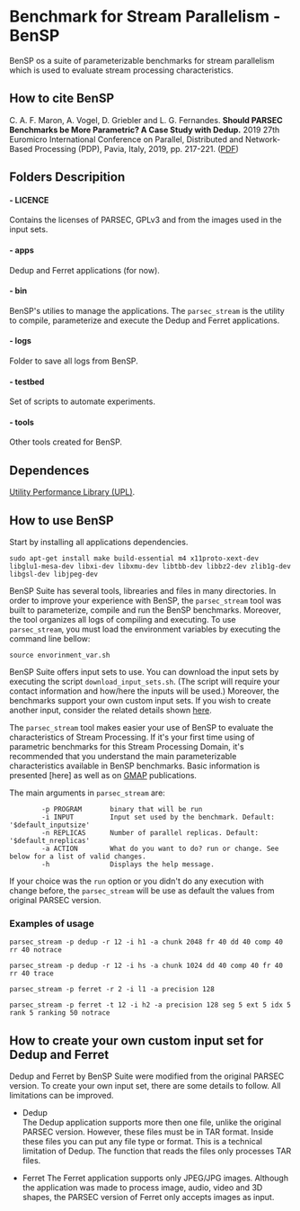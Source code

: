 #       Benchmark for Stream Parallelism - BenSP

BenSP os a suite of parameterizable benchmarks for stream parallelism which is used to evaluate stream processing characteristics.

## How to cite BenSP

C. A. F. Maron, A. Vogel, D. Griebler and L. G. Fernandes. **Should PARSEC Benchmarks be More Parametric? A Case Study with Dedup.** 2019 27th Euromicro International Conference on Parallel, Distributed and Network-Based Processing (PDP), Pavia, Italy, 2019, pp. 217-221. ([PDF](https://doi.org/10.1109/EMPDP.2019.8671592))

## Folders Descripition

#### - LICENCE
Contains the licenses of PARSEC, GPLv3 and from the images used in the input sets.
#### - apps
Dedup and Ferret applications (for now).
#### - bin
BenSP's utilies to manage the applications. The `parsec_stream` is the utility to compile, parameterize and execute the Dedup and Ferret applications.
#### - logs
Folder to save all logs from BenSP.
#### - testbed
Set of scripts to automate experiments.
#### - tools
Other tools created for BenSP.

## Dependences 

[Utility Performance Library (UPL)](https://github.com/dalvangriebler/upl).

## How to use BenSP
Start by installing all applications dependencies.

`sudo apt-get install make build-essential m4 x11proto-xext-dev libglu1-mesa-dev libxi-dev libxmu-dev libtbb-dev libbz2-dev zlib1g-dev libgsl-dev libjpeg-dev`

BenSP Suite has several tools, librearies and files in many directories. In order to improve your experience with BenSP, the `parsec_stream` tool was built to parameterize, compile and run the BenSP benchmarks. Moreover, the tool organizes all logs of compiling and executing. To use `parsec_stream`, you must load the environment variables by executing the command line bellow:

`source envorinment_var.sh`

BenSP Suite offers input sets to use. You can download the input sets by executing the script `download_input_sets.sh`. (The script will require your contact information and how/here the inputs will be used.) Moreover, the benchmarks support your own custom input sets. If you wish to create another input, consider the related details shown [here](#how-to-create-your-own-custom-input-set-for-dedup-and-ferret).

The `parsec_stream` tool makes easier your use of BenSP to evaluate the characteristics of Stream Processing. If it's your first time using of parametric benchmarks for this Stream Processing Domain, it's recommended that you understand the main parameterizable characteristics available in BenSP benchmarks. Basic information is presented [here] as well as on [GMAP](https://gmap.pucrs.br/gmap/) publications.

The main arguments in `parsec_stream` are:

```
        -p PROGRAM       binary that will be run
        -i INPUT         Input set used by the benchmark. Default: '$default_inputsize'
        -n REPLICAS      Number of parallel replicas. Default: '$default_nreplicas'
        -a ACTION        What do you want to do? run or change. See below for a list of valid changes.
        -h               Displays the help message.
```
If your choice was the `run` option or you didn't do any execution with change before, the `parsec_stream` will be use as default the values from original PARSEC version.

### Examples of usage

`parsec_stream -p dedup -r 12 -i h1 -a chunk 2048 fr 40 dd 40 comp 40 rr 40 notrace`

`parsec_stream -p dedup -r 12 -i hs -a chunk 1024 dd 40 comp 40 fr 40 rr 40 trace`

`parsec_stream -p ferret -r 2 -i l1 -a precision 128`

`parsec_stream -p ferret -t 12 -i h2 -a precision 128 seg 5 ext 5 idx 5 rank 5 ranking 50 notrace`


## How to create your own custom input set for Dedup and Ferret

Dedup and Ferret by BenSP Suite were modified from the original PARSEC version. To create your own input set, there are some details to follow. All limitations can be improved.

* Dedup  
The Dedup application supports more then one file, unlike the original PARSEC version. However, these files must be in TAR format. Inside these files you can put any file type or format.
This is a technical limitation of Dedup. The function that reads the files only processes TAR files.

* Ferret
The Ferret application supports only JPEG/JPG images. Although the application was made to process image, audio, video and 3D shapes, the PARSEC version of Ferret only accepts images as input.
